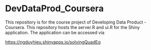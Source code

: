 # DevDataProd_Coursera

This repository is for the course project of Developing Data Product - Coursera.
This repository hosts the server.R and ui.R for the Shiny application.
The application can be accessed via

https://ngduyhieu.shinyapps.io/solvingQuadEq
